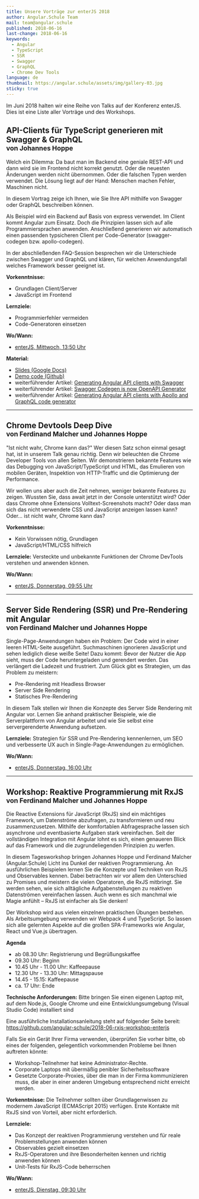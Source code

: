 ```yaml
---
title: Unsere Vorträge zur enterJS 2018
author: Angular.Schule Team
mail: team@angular.schule
published: 2018-06-16
last-change: 2018-06-16
keywords:
  - Angular
  - TypeScript
  - SSR
  - Swagger
  - GraphQL
  - Chrome Dev Tools
language: de
thumbnail: https://angular.schule/assets/img/gallery-03.jpg
sticky: true
---
```


Im Juni 2018 halten wir eine Reihe von Talks auf der Konferenz enterJS.
Dies ist eine Liste aller Vorträge und des Workshops.


## API-Clients für TypeScript generieren mit Swagger & GraphQL<br><small>von Johannes Hoppe</small>

Welch ein Dilemma: Da baut man im Backend eine geniale REST-API und dann wird sie im Frontend nicht korrekt genutzt. Oder die neuesten Änderungen werden nicht übernommen. Oder die falschen Typen werden verwendet. Die Lösung liegt auf der Hand: Menschen machen Fehler, Maschinen nicht. 

In diesem Vortrag zeige ich Ihnen, wie Sie Ihre API mithilfe von Swagger oder GraphQL beschreiben können. 

Als Beispiel wird ein Backend auf Basis von express verwendet. Im Client kommt Angular zum Einsatz. Doch die Prinzipien lassen sich auf alle Programmiersprachen anwenden. Anschließend generieren wir automatisch einen passenden typsicheren Client per Code-Generator (swagger-codegen bzw. apollo-codegen). 

In der abschließenden FAQ-Session besprechen wir die Unterschiede zwischen Swagger und GraphQL und klären, für welchen Anwendungsfall welches Framework besser geeignet ist. 

__Vorkenntnisse:__
* Grundlagen Client/Server
* JavaScript im Frontend 

__Lernziele:__
* Programmierfehler vermeiden 
* Code-Generatoren einsetzen

__Wo/Wann:__
* [enterJS, Mittwoch, 13:50 Uhr](https://www.enterjs.de/single?id=6764&api-clients-f%C3%BCr-typescript-generieren-mit-swagger-%26-graphql)

__Material:__
* [Slides (Google Docs)](https://docs.google.com/presentation/d/1JM1RzTbywEDwNcEaib6DqFRlBrlGh-WaPtV8-Wrwtpw/edit?usp=sharing)
* [Demo code (Github)](https://github.com/angular-schule/demo-api-codegen)
* weiterführender Artikel: [Generating Angular API clients with Swagger](https://angular.schule/blog/2018-04-swagger-codegen)
* weiterführender Artikel: [Swagger Codegen is now OpenAPI Generator](https://angular.schule/blog/2018-06-swagger-codegen-is-now-openapi-generator)
* weiterführender Artikel: [Generating Angular API clients with Apollo and GraphQL code generator](https://angular.schule/blog/2018-06-apollo-graphql-code-generator)


---


## Chrome Devtools Deep Dive<br><small>von Ferdinand Malcher und Johannes Hoppe</small>

"Ist nicht wahr, Chrome kann das?" Wer diesen Satz schon einmal gesagt hat, ist in unserem Talk genau richtig. Denn wir beleuchten die Chrome Developer Tools von allen Seiten. Wir demonstrieren bekannte Features wie das Debugging von JavaScript/TypeScript und HTML, das Emulieren von mobilen Geräten, Inspektion von HTTP-Traffic und die Optimierung der Performance.

Wir wollen uns aber auch die Zeit nehmen, weniger bekannte Features zu zeigen. Wussten Sie, dass await jetzt in der Console unterstützt wird? Oder dass Chrome ohne Extensions Volltext-Screenshots macht? Oder dass man sich das nicht verwendete CSS und JavaScript anzeigen lassen kann? Oder… ist nicht wahr, Chrome kann das? 

__Vorkenntnisse:__
* Kein Vorwissen nötig, Grundlagen 
* JavaScript/HTML/CSS hilfreich 

__Lernziele:__
Versteckte und unbekannte Funktionen der Chrome DevTools verstehen und anwenden können.

__Wo/Wann:__
* [enterJS, Donnerstag, 09:55 Uhr](https://www.enterjs.de/single?id=6759&chrome-devtools-deep-dive)


---


## Server Side Rendering (SSR) und Pre-Rendering mit Angular<br><small>von Ferdinand Malcher und Johannes Hoppe</small>

Single-Page-Anwendungen haben ein Problem: Der Code wird in einer leeren HTML-Seite ausgeführt. Suchmaschinen ignorieren JavaScript und sehen lediglich diese weiße Seite! Dazu kommt: Bevor der Nutzer die App sieht, muss der Code heruntergeladen und gerendert werden. Das verlängert die Ladezeit und frustriert. Zum Glück gibt es Strategien, um das Problem zu meistern:

* Pre-Rendering mit Headless Browser 
* Server Side Rendering 
* Statisches Pre-Rendering

In diesem Talk stellen wir Ihnen die Konzepte des Server Side Rendering mit Angular vor. Lernen Sie anhand praktischer Beispiele, wie die Serverplattform von Angular arbeitet und wie Sie selbst eine servergerenderte Anwendung aufsetzen. 

__Lernziele:__
Strategien für SSR und Pre-Rendering kennenlernen, um SEO und verbesserte UX auch in Single-Page-Anwendungen zu ermöglichen.

__Wo/Wann:__
* [enterJS, Donnerstag, 16:00 Uhr](https://www.enterjs.de/single?id=6760&server-side-rendering-%28ssr%29-und-pre-rendering-mit-angular)


---



## Workshop: Reaktive Programmierung mit RxJS<br><small>von Ferdinand Malcher und Johannes Hoppe</small>

Die Reactive Extensions für JavaScript (RxJS) sind ein mächtiges Framework, um Datenströme abzufragen, zu transformieren und neu zusammenzusetzen. Mithilfe der komfortablen Abfragesprache lassen sich asynchrone und eventbasierte Aufgaben stark vereinfachen. Seit der vollständigen Integration mit Angular lohnt es sich, einen genaueren Blick auf das Framework und die zugrundeliegenden Prinzipien zu werfen.

In diesem Tagesworkshop bringen Johannes Hoppe und Ferdinand Malcher (Angular.Schule) Licht ins Dunkel der reaktiven Programmierung. An ausführlichen Beispielen lernen Sie die Konzepte und Techniken von RxJS und Observables kennen. Dabei betrachten wir vor allem den Unterschied zu Promises und meistern die vielen Operatoren, die RxJS mitbringt. Sie werden sehen, wie sich alltägliche Aufgabenstellungen zu reaktiven Datenströmen vereinfachen lassen. Auch wenn es sich manchmal wie Magie anfühlt – RxJS ist einfacher als Sie denken!

Der Workshop wird aus vielen einzelnen praktischen Übungen bestehen. Als Arbeitsumgebung verwenden wir Webpack 4 und TypeScript. So lassen sich alle gelernten Aspekte auf die großen SPA-Frameworks wie Angular, React und Vue.js übertragen.


__Agenda__
* ab 08.30 Uhr: Registrierung und Begrüßungskaffee
* 09.30 Uhr: Beginn
* 10.45 Uhr - 11.00 Uhr: Kaffeepause
* 12.30 Uhr - 13.30 Uhr: Mittagspause
* 14.45 - 15.15: Kaffeepause
* ca. 17 Uhr: Ende

__Technische Anforderungen:__
Bitte bringen Sie einen eigenen Laptop mit, auf dem Node.js, Google Chrome und eine Entwicklungsumgebung (Visual Studio Code) installiert sind

Eine ausführliche Installationsanleitung steht auf folgender Seite bereit:  
https://github.com/angular-schule/2018-06-rxjs-workshop-enterjs

Falls Sie ein Gerät Ihrer Firma verwenden, überprüfen Sie vorher bitte, ob eines der folgenden, gelegentlich vorkommenden Probleme bei Ihnen auftreten könnte:

* Workshop-Teilnehmer hat keine Administrator-Rechte.
* Corporate Laptops mit übermäßig penibler Sicherheitssoftware
* Gesetzte Corporate-Proxies, über die man in der Firma kommunizieren muss, die aber in einer anderen Umgebung entsprechend nicht erreicht werden.

__Vorkenntnisse:__
Die Teilnehmer sollten über Grundlagenwissen zu modernem JavaScript (ECMAScript 2015) verfügen. Erste Kontakte mit RxJS sind von Vorteil, aber nicht erforderlich. 

__Lernziele:__
* Das Konzept der reaktiven Programmierung verstehen und für reale Problemstellungen anwenden können
* Observables gezielt einsetzen
* RxJS-Operatoren und ihre Besonderheiten kennen und richtig anwenden können
* Unit-Tests für RxJS-Code beherrschen

__Wo/Wann:__
* [enterJS, Dienstag, 09:30 Uhr](https://www.enterjs.de/single?id=6998&reaktive-programmierung-mit-rxjs)

